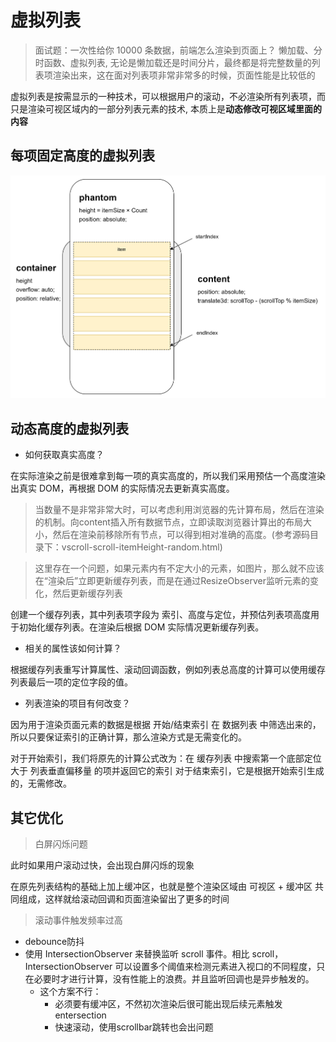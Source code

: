 # 虚拟列表
> 面试题：一次性给你 10000 条数据，前端怎么渲染到页面上？
> 懒加载、分时函数、虚拟列表, 无论是懒加载还是时间分片，最终都是将完整数量的列表项渲染出来，这在面对列表项非常非常多的时候，页面性能是比较低的

虚拟列表是按需显示的一种技术，可以根据用户的滚动，不必渲染所有列表项，而只是渲染可视区域内的一部分列表元素的技术, 本质上是**动态修改可视区域里面的内容**

## 每项固定高度的虚拟列表

![](./asset/v-list.png)

<script setup>
import FixedList from './fixed.vue'
import DynamicList from './dynamic.vue'
</script>

<preview codePath="knowledge-lib/js/场景应用/虚拟列表/fixed.vue">
  <fixed-list />
</preview>

## 动态高度的虚拟列表

- 如何获取真实高度？

在实际渲染之前是很难拿到每一项的真实高度的，所以我们采用预估一个高度渲染出真实 DOM，再根据 DOM 的实际情况去更新真实高度。
> 当数量不是非常非常大时，可以考虑利用浏览器的先计算布局，然后在渲染的机制。向content插入所有数据节点，立即读取浏览器计算出的布局大小，然后在渲染前移除所有节点，可以得到相对准确的高度。(参考源码目录下：vscroll-scroll-itemHeight-random.html)

> 这里存在一个问题，如果元素内有不定大小的元素，如图片，那么就不应该在“渲染后”立即更新缓存列表，而是在通过ResizeObserver监听元素的变化，然后更新缓存列表

创建一个缓存列表，其中列表项字段为 索引、高度与定位，并预估列表项高度用于初始化缓存列表。在渲染后根据 DOM 实际情况更新缓存列表。

- 相关的属性该如何计算？

根据缓存列表重写计算属性、滚动回调函数，例如列表总高度的计算可以使用缓存列表最后一项的定位字段的值。

- 列表渲染的项目有何改变？

因为用于渲染页面元素的数据是根据 开始/结束索引 在 数据列表 中筛选出来的，所以只要保证索引的正确计算，那么渲染方式是无需变化的。

对于开始索引，我们将原先的计算公式改为：在 缓存列表 中搜索第一个底部定位大于 列表垂直偏移量 的项并返回它的索引
对于结束索引，它是根据开始索引生成的，无需修改。


<preview codePath="knowledge-lib/js/场景应用/虚拟列表/dynamic.vue">
  <dynamic-list />
</preview>

## 其它优化

> 白屏闪烁问题

此时如果用户滚动过快，会出现白屏闪烁的现象

在原先列表结构的基础上加上缓冲区，也就是整个渲染区域由 可视区 + 缓冲区 共同组成，这样就给滚动回调和页面渲染留出了更多的时间

> 滚动事件触发频率过高
- debounce防抖
- 使用 IntersectionObserver 来替换监听 scroll 事件。相比 scroll，IntersectionObserver 可以设置多个阈值来检测元素进入视口的不同程度，只在必要时才进行计算，没有性能上的浪费。并且监听回调也是异步触发的。
  - 这个方案不行：
    - 必须要有缓冲区，不然初次渲染后很可能出现后续元素触发entersection
    - 快速滚动，使用scrollbar跳转也会出问题